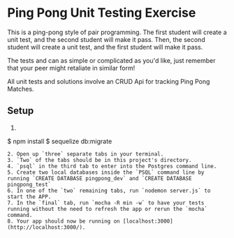 # Ping Pong Unit Testing Exercise

This is a ping-pong style of pair programming. The first student will create a unit test, and the second student will make it pass. Then, the second student will create a unit test, and the first student will make it pass.

The tests and can as simple or complicated as you'd like, just remember that your peer might retaliate in similar form!

All unit tests and solutions involve an CRUD Api for tracking Ping Pong Matches.

## Setup

1. ```sh
$ npm install
$ sequelize db:migrate
```
2. Open up `three` separate tabs in your terminal.
3. `Two` of the tabs should be in this project's directory.
4. `psql` in the third tab to enter into the Postgres command line.
5. Create two local databases inside the `PSQL` command line by running `CREATE DATABASE pingpong_dev` and `CREATE DATABASE pingpong_test`
6. In one of the `two` remaining tabs, run `nodemon server.js` to start the APP.
7. In the `final` tab, run `mocha -R min -w` to have your tests running without the need to refresh the app or rerun the `mocha` command.
8. Your app should now be running on [localhost:3000](http://localhost:3000/).
